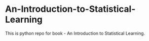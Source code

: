 # An-Introduction-to-Statistical-Learning
This is python repo for book - An Introduction to Statistical Learning.
